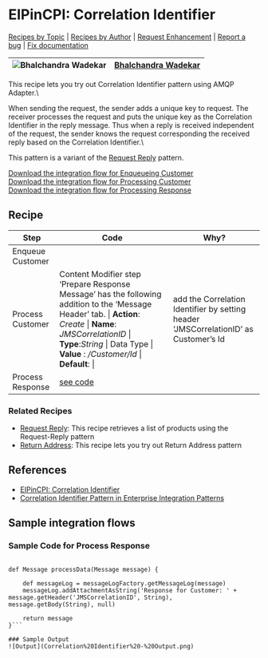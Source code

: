 # EIPinCPI: Correlation Identifier

[Recipes by Topic](../../../../readme.md) | [Recipes by Author](../../../../author.md) | [Request Enhancement](https://github.com/SAP-samples/cloud-integration-flow/issues/new?assignees=&labels=Recipe%20Fix,enhancement&template=recipe-request.md&title=Improve%20EIPinCPI%3A%20Correlation%20Identifier) | [Report a bug](https://github.com/SAP-samples/cloud-integration-flow/issues/new?assignees=&labels=Recipe%20Fix,bug&template=bug_report.md&title=Issue%20with%20EIPinCPI%3A%20Correlation%20Identifier) | [Fix documentation](https://github.com/SAP-samples/cloud-integration-flow/issues/new?assignees=&labels=Recipe%20Fix,documentation&template=bug_report.md&title=Docu%20fix%20EIPinCPI%3A%20Correlation%20Identifier)

![Bhalchandra Wadekar](https://github.com/BhalchandraSW.png?size=50) | [Bhalchandra Wadekar](../../../author.md#bhalchandra-wadekar)
----|----

This recipe lets you try out Correlation Identifier pattern using AMQP Adapter.\

When sending the request, the sender adds a unique key to request. The receiver processes the request and puts the unique key as the Correlation Identifier in the reply message. Thus when a reply is received independent of the request, the sender knows the request corresponding the received reply based on the Correlation Identifier.\

This pattern is a variant of the [Request Reply](../EIP-MessageConstruction-Request-Reply/readme.md) pattern.

[Download the integration flow for Enqueueing Customer](Correlation%20Identifier%20-%20Enqueueing%20Customer.zip)\
[Download the integration flow for Processing Customer](Correlation%20Identifier%20-%20Processing%20Customer.zip)\
[Download the integration flow for Processing Response](Correlation%20Identifier%20-%20Processing%20Response.zip)

## Recipe

Step|Code|Why?
----|----|----
Enqueue Customer | |
Process Customer | Content Modifier step ‘Prepare Response Message’ has the following addition to the ‘Message Header’ tab. \| **Action**: *Create* \| **Name**: *JMSCorrelationID*	\| **Type**:*String* \|	Data Type	\| **Value** : */Customer/Id*	\| **Default**:  \| | add the Correlation Identifier by setting header ‘JMSCorrelationID’ as Customer’s Id
Process Response |[see code](#Sample-Code-for-Process-Response )|

### Related Recipes
* [Request Reply](../EIP-MessageConstruction-Request-Reply/readme.md): This recipe retrieves a list of products using the Request-Reply pattern
* [Return Address](../EIP-MessageConstruction-ReturnAddress/readme.md): This recipe lets you try out Return Address pattern

## References
* [EIPinCPI: Correlation Identifier](https://blogs.sap.com/2020/01/26/eipincpi-correlation-identifier)
* [Correlation Identifier Pattern in Enterprise Integration Patterns](https://www.enterpriseintegrationpatterns.com/patterns/messaging/CorrelationIdentifier.html)

## Sample integration flows
### Sample Code for Process Response
```import com.sap.gateway.ip.core.customdev.util.Message

def Message processData(Message message) {

    def messageLog = messageLogFactory.getMessageLog(message)
    messageLog.addAttachmentAsString('Response for Customer: ' + message.getHeader('JMSCorrelationID', String), message.getBody(String), null)

    return message
}```

### Sample Output
![Output](Correlation%20Identifier%20-%20Output.png)

